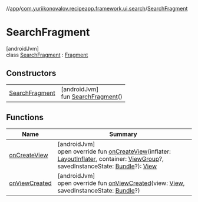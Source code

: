 //[app](../../../index.md)/[com.yuriikonovalov.recipeapp.framework.ui.search](../index.md)/[SearchFragment](index.md)

# SearchFragment

[androidJvm]\
class [SearchFragment](index.md) : [Fragment](https://developer.android.com/reference/kotlin/androidx/fragment/app/Fragment.html)

## Constructors

| | |
|---|---|
| [SearchFragment](-search-fragment.md) | [androidJvm]<br>fun [SearchFragment](-search-fragment.md)() |

## Functions

| Name | Summary |
|---|---|
| [onCreateView](on-create-view.md) | [androidJvm]<br>open override fun [onCreateView](on-create-view.md)(inflater: [LayoutInflater](https://developer.android.com/reference/kotlin/android/view/LayoutInflater.html), container: [ViewGroup](https://developer.android.com/reference/kotlin/android/view/ViewGroup.html)?, savedInstanceState: [Bundle](https://developer.android.com/reference/kotlin/android/os/Bundle.html)?): [View](https://developer.android.com/reference/kotlin/android/view/View.html) |
| [onViewCreated](on-view-created.md) | [androidJvm]<br>open override fun [onViewCreated](on-view-created.md)(view: [View](https://developer.android.com/reference/kotlin/android/view/View.html), savedInstanceState: [Bundle](https://developer.android.com/reference/kotlin/android/os/Bundle.html)?) |
